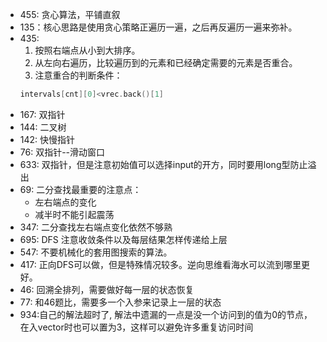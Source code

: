 - 455:  贪心算法，平铺直叙
- 135：核心思路是使用贪心策略正遍历一遍，之后再反遍历一遍来弥补。
- 435:   
	1. 按照右端点从小到大排序。
	2. 从左向右遍历，比较遍历到的元素和已经确定需要的元素是否重合。
	3. 注意重合的判断条件：
	```c++
	intervals[cnt][0]<vrec.back()[1]
	```
- 167: 双指针
- 144: 二叉树
- 142: 快慢指针
- 76:   双指针--滑动窗口
- 633: 双指针，但是注意初始值可以选择input的开方，同时要用long型防止溢出
- 69: 二分查找最重要的注意点：
	- 左右端点的变化
	- 减半时不能引起震荡
- 347: 二分查找左右端点变化依然不够熟
- 695: DFS 注意收敛条件以及每层结果怎样传递给上层
- 547: 不要机械化的套用图搜索的算法。
- 417: 正向DFS可以做，但是特殊情况较多。逆向思维看海水可以流到哪里更好。
- 46:  回溯全排列，需要做好每一层的状态恢复
- 77:  和46题比，需要多一个入参来记录上一层的状态
- 934:自己的解法超时了, 解法中遗漏的一点是没一个访问到的值为0的节点，在入vector时也可以置为3，这样可以避免许多重复访问时间